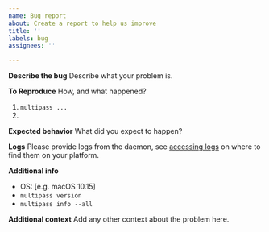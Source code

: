 ```yaml
---
name: Bug report
about: Create a report to help us improve
title: ''
labels: bug
assignees: ''

---
```


**Describe the bug**
Describe what your problem is.

**To Reproduce**
How, and what happened?
1. `multipass ...`
1.

**Expected behavior**
What did you expect to happen?

**Logs**
Please provide logs from the daemon, see [accessing logs](https://multipass.run/docs/accessing-logs) on where to find them on your platform.

**Additional info**
 - OS: [e.g. macOS 10.15]
- `multipass version`
- `multipass info --all`

**Additional context**
Add any other context about the problem here.
